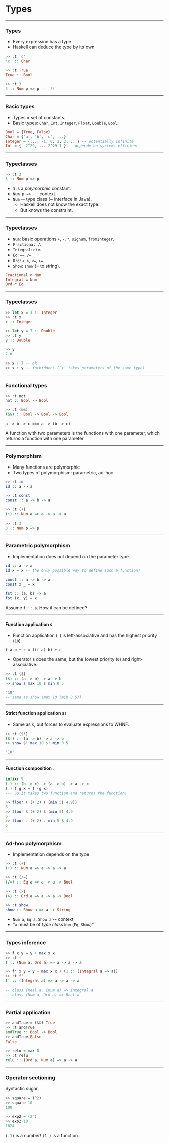 # Types

---

### Types

* Every expression has a type
* Haskell can deduce the type by its own

```haskell
>> :t 'c' 
'c' :: Char

>> :t True 
True :: Bool

>> :t 3 
3 :: Num p => p --- ?!
```

---

### Basic types

* Types = set of constants.
* Basic types: `Char`, `Int`, `Integer`, `Float`, `Double`, `Bool`.

```haskell
Bool = {True, False}
Char = {'a', 'b', 'c', ...}
Integer = {..., -1, 0, 1, 2, ...} -- potentially infinite
Int = { -2^29, ... 2^29-1 } -- depende on system, efficient
```

---

### Typeclasses

```haskell
>> :t 3
3 :: Num p => p
```

* `3` is a *polymorphic* constant. 
* `Num p => ` -- context.
* `Num` -- type class (~ interface in Java).
  * Haskell does not know the exact type.
  * But knows the constraint.


---

### Typeclasses

* `Num`: basic operations `+`, `-`, `*`, `signum`, `fromInteger`.
* `Fractional`: `/`.
* `Integral`: `div`.
* `Eq`: `==`, `/=`.
* `Ord`: `<`, `>`, `<=`, `>=`.
* `Show`: `show` (= to string).

```haskell
Fractional ⊂ Num
Integral ⊂ Num
Ord ⊂ Eq
```

---

### Typeclasses

```haskell
>> let x = 3 :: Integer
>> :t x 
x :: Integer

>> let y = 7 :: Double
>> :t y 
y :: Double

>> y
7.0
```
```haskell
>> x + 7 -- ok
>> x + y -- forbidden! (`+` takes parameters of the same type)
```

---

### Functional types

```haskell
>> :t not
not :: Bool -> Bool

>> :t (&&)
(&&) :: Bool -> Bool -> Bool
```
``` a -> b -> c === a -> (b -> c) ```

A function with two parameters is the functions with one parameter, 
which returns a function with one parameter

---

### Polymorphism

* Many functions are polymorphic
* Two types of polymorphism: parametric, ad-hoc

```Haskell
>> :t id
id :: a -> a

>> :t const
const :: a -> b -> a
```
```Haskell
>> :t (+)
(+) :: Num a => a -> a -> a

>> :t 3
3 :: Num p => p
```

---

### Parametric polymorphism

* Implementation does not depend on the parameter type.

```Haskell
id :: a -> a 
id x = x -- the only possible way to define such a function!
```
```Haskell
const :: a -> b -> a
const x _ = x
```
```Haskell
fst :: (a, b) -> a
fst (x, y) = x
```

Assume `f :: a`. How it can be defined?

---

#### Function application `$`

* Function application (` `) is left-associative and has the highest priority (`10`).

`f a b + c = ((f a) b) + c`
* Operator `$` does the same, but the lowest priority (`0`) and right-associative.

```haskell
>> :t ($)
($) :: (a -> b) -> a -> b
>> show $ max 10 $ min 0 5

"10"
-- same as show (max 10 (min 0 5))
```

---

#### Strict function application `$!`

* Same as `$`, but forces to evaluate expressions to WHNF.

```haskell
>> :t ($!)
($!) :: (a -> b) -> a -> b
>> show $! max 10 $! min 0 5

"10"
```

---

#### Function composition `.`

```haskell
infixr 9 .
(.) :: (b -> c) -> (a -> b) -> a -> c
(.) f g x = f (g x) 
--- So it takes two function and returns the function!
```

```haskell
>> floor ( (+ 2) ( (min 5) 4.9))
6
>> floor $ (+ 2) $ (min 5) 4.9
6
>> floor . (+ 2) . min 5 $ 4.9
6
```

---

### Ad-hoc polymorphism

* Implementation depends on the type

```Haskell
>> :t (+)
(+) :: Num a => a -> a -> a

>> :t (/=)
(/=) :: Eq a => a -> a -> Bool

>> :t (>)
(>) :: Ord a => a -> a -> Bool

>> :t show
show :: Show a => a -> String
```

* `Num a`, `Eq a`, `Show a` -- context
* "`a` must be of *type class* `Num` (`Eq`, `Show`)"

---

### Types inference

```Haskell
>> f x y = y + max x x
>> :t f
f :: (Num a, Ord a) => a -> a -> a
```
```Haskell
>> f' x y = y + max x x + (1 :: (Integral a => a))
>> :t f'
f' :: (Integral a) => a -> a -> a

-- class (Real a, Enum a) => Integral a
-- class (Num a, Ord a) => Real a
```

---

### Partial application

```haskell
>> andTrue = (&&) True
>> :t andTrue
andTrue :: Bool -> Bool
>> andTrue False
False

>> relu = max 0
>> :t relu
relu :: (Ord a, Num a) => a -> a
```

---

### Operator sectioning

Syntactic sugar

```haskell
>> square = (^2)
>> square 10
100

>> exp2 = (2^)
>> exp2 10
1024 
```

`(-1)`  is a number! `(1-)` is a function.








